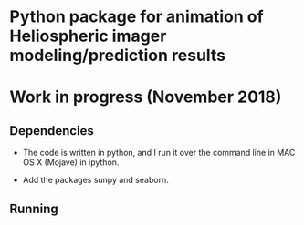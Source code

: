 # Python package for animation of Heliospheric imager modeling/prediction results
# Work in progress (November 2018)

## Dependencies
* The code is written in python, and I run it over the command line in MAC OS X (Mojave) in ipython.

* Add the packages sunpy and seaborn. 
    

## Running 